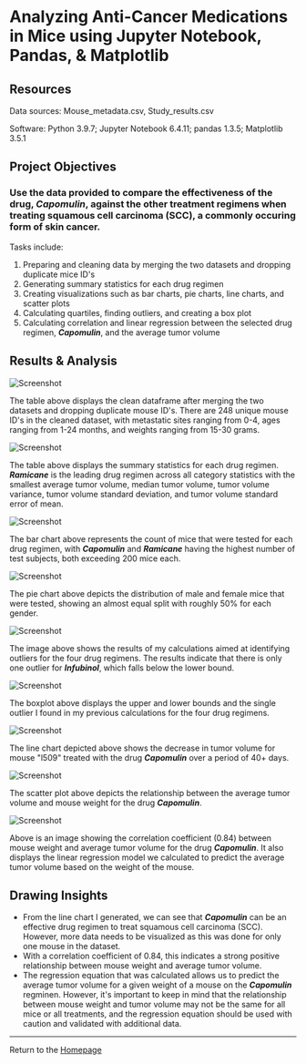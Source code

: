 # Analyzing Anti-Cancer Medications in Mice using Jupyter Notebook, Pandas, & Matplotlib

## Resources
Data sources: Mouse_metadata.csv, Study_results.csv

Software: Python 3.9.7; Jupyter Notebook 6.4.11; pandas 1.3.5; Matplotlib 3.5.1

## Project Objectives
### Use the data provided to compare the effectiveness of the drug, *Capomulin*, against the other treatment regimens when treating squamous cell carcinoma (SCC), a commonly occuring form of skin cancer.

Tasks include:
1. Preparing and cleaning data by merging the two datasets and dropping duplicate mice ID's
2. Generating summary statistics for each drug regimen
3. Creating visualizations such as bar charts, pie charts, line charts, and scatter plots
4. Calculating quartiles, finding outliers, and creating a box plot
5. Calculating correlation and linear regression between the selected drug regimen, ***Capomulin***, and the average tumor volume

## Results & Analysis
![Screenshot](Images/clean_data.PNG)

The table above displays the clean dataframe after merging the two datasets and dropping duplicate mouse ID's. There are 248 unique mouse ID's in the cleaned dataset, with metastatic sites ranging from 0-4, ages ranging from 1-24 months, and weights ranging from 15-30 grams.


![Screenshot](Images/summary_statistics.PNG)

The table above displays the summary statistics for each drug regimen. ***Ramicane*** is the leading drug regimen across all category statistics with the smallest average tumor volume, median tumor volume, tumor volume variance, tumor volume standard deviation, and tumor volume standard error of mean.

![Screenshot](Images/bar.PNG)

The bar chart above represents the count of mice that were tested for each drug regimen, with ***Capomulin*** and ***Ramicane*** having the highest number of test subjects, both exceeding 200 mice each.

![Screenshot](Images/pie.PNG)

The pie chart above depicts the distribution of male and female mice that were tested, showing an almost equal split with roughly 50% for each gender.

![Screenshot](Images/outliers.PNG)

The image above shows the results of my calculations aimed at identifying outliers for the four drug regimens. The results indicate that there is only one outlier for ***Infubinol***, which falls below the lower bound.

![Screenshot](Images/boxplot.PNG)

The boxplot above displays the upper and lower bounds and the single outlier I found in my previous calculations for the four drug regimens.

![Screenshot](Images/line.PNG)

The line chart depicted above shows the decrease in tumor volume for mouse "l509" treated with the drug ***Capomulin*** over a period of 40+ days.

![Screenshot](Images/scatter.PNG)

The scatter plot above depicts the relationship between the average tumor volume and mouse weight for the drug ***Capomulin***.

![Screenshot](Images/correlation.PNG)

Above is an image showing the correlation coefficient (0.84) between mouse weight and average tumor volume for the drug ***Capomulin***. It also displays the linear regression model we calculated to predict the average tumor volume based on the weight of the mouse.

## Drawing Insights

- From the line chart I generated, we can see that ***Capomulin*** can be an effective drug regimen to treat squamous cell carcinoma (SCC). However, more data needs to be visualized as this was done for only one mouse in the dataset.
- With a correlation coefficient of 0.84, this indicates a strong positive relationship between mouse weight and average tumor volume.
- The regression equation that was calculated allows us to predict the average tumor volume for a given weight of a mouse on the ***Capomulin*** regminen. However, it's important to keep in mind that the relationship between mouse weight and tumor volume may not be the same for all mice or all treatments, and the regression equation should be used with caution and validated with additional data.

---
Return to the [Homepage](https://kenlo94.github.io/)
